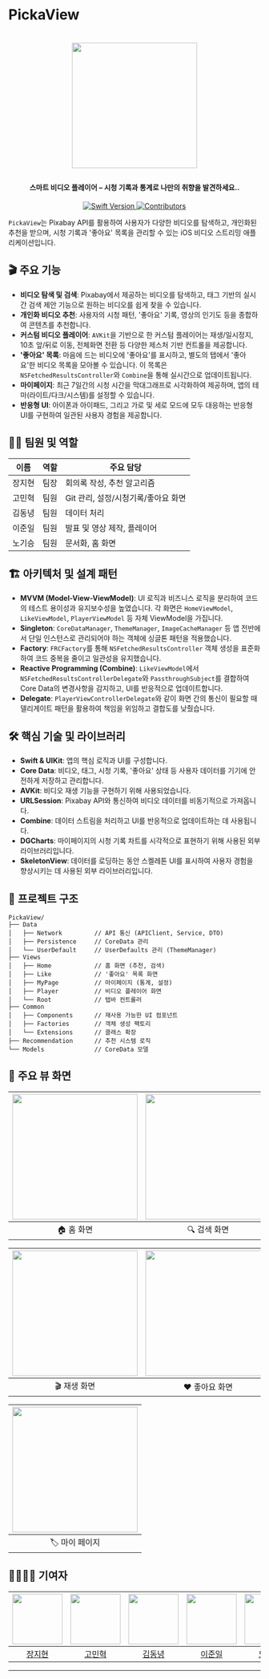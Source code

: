 # PickaView
<h1 align="center">

   

<p align="center">
  <img src="./docs/ScreenShots/appLogo.PNG" width="250px">

</p>

<h4 align="center"> 스마트 비디오 플레이어 – 시청 기록과 통계로 나만의 취향을 발견하세요..</h4>
<p align="center">
  <a href="https://swift.org">
    <img src="https://img.shields.io/badge/Swift-6.0-orange?logo=swift" alt="Swift Version" />
  </a>
  <a href="https://github.com/rlarjsdn3/EST-2th-Team2-Project/graphs/contributors">
    <img src="https://img.shields.io/github/contributors/rlarjsdn3/EST-2th-Team2-Project?color=blue" alt="Contributors" />
  </a>
  <br/>
 
</p>

`PickaView`는 Pixabay API를 활용하여 사용자가 다양한 비디오를 탐색하고, 개인화된 추천을 받으며, 시청 기록과 '좋아요' 목록을 관리할 수 있는 iOS 비디오 스트리밍 애플리케이션입니다.

## 🎬 주요 기능

* **비디오 탐색 및 검색**: Pixabay에서 제공하는 비디오를 탐색하고, 태그 기반의 실시간 검색 제안 기능으로 원하는 비디오를 쉽게 찾을 수 있습니다.
* **개인화 비디오 추천**: 사용자의 시청 패턴, '좋아요' 기록, 영상의 인기도 등을 종합하여 콘텐츠를 추천합니다.
* **커스텀 비디오 플레이어**: `AVKit`을 기반으로 한 커스텀 플레이어는 재생/일시정지, 10초 앞/뒤로 이동, 전체화면 전환 등 다양한 제스처 기반 컨트롤을 제공합니다.
* **'좋아요' 목록**: 마음에 드는 비디오에 '좋아요'를 표시하고, 별도의 탭에서 '좋아요'한 비디오 목록을 모아볼 수 있습니다. 이 목록은 `NSFetchedResultsController`와 `Combine`을 통해 실시간으로 업데이트됩니다.
* **마이페이지**: 최근 7일간의 시청 시간을 막대그래프로 시각화하여 제공하며, 앱의 테마(라이트/다크/시스템)를 설정할 수 있습니다.
* **반응형 UI**: 아이폰과 아이패드, 그리고 가로 및 세로 모드에 모두 대응하는 반응형 UI를 구현하여 일관된 사용자 경험을 제공합니다.

## 👨‍💻 팀원 및 역할

| 이름 | 역할 | 주요 담당 |
| --- | --- | --- |
| 장지현 | 팀장 | 회의록 작성, 추천 알고리즘 |
| 고민혁 | 팀원 | Git 관리, 설정/시청기록/좋아요 화면 |
| 김동녕 | 팀원 | 데이터 처리 |
| 이준일 | 팀원 | 발표 및 영상 제작, 플레이어 |
| 노기승 | 팀원 | 문서화, 홈 화면 |

## 🏗️ 아키텍처 및 설계 패턴

* **MVVM (Model-View-ViewModel)**: UI 로직과 비즈니스 로직을 분리하여 코드의 테스트 용이성과 유지보수성을 높였습니다. 각 화면은 `HomeViewModel`, `LikeViewModel`, `PlayerViewModel` 등 자체 ViewModel을 가집니다.
* **Singleton**: `CoreDataManager`, `ThemeManager`, `ImageCacheManager` 등 앱 전반에서 단일 인스턴스로 관리되어야 하는 객체에 싱글톤 패턴을 적용했습니다.
* **Factory**: `FRCFactory`를 통해 `NSFetchedResultsController` 객체 생성을 표준화하여 코드 중복을 줄이고 일관성을 유지했습니다.
* **Reactive Programming (Combine)**: `LikeViewModel`에서 `NSFetchedResultsControllerDelegate`와 `PassthroughSubject`를 결합하여 Core Data의 변경사항을 감지하고, UI를 반응적으로 업데이트합니다.
* **Delegate**: `PlayerViewControllerDelegate`와 같이 화면 간의 통신이 필요할 때 델리게이트 패턴을 활용하여 책임을 위임하고 결합도를 낮췄습니다.

## 🛠️ 핵심 기술 및 라이브러리

* **Swift & UIKit**: 앱의 핵심 로직과 UI를 구성합니다.
* **Core Data**: 비디오, 태그, 시청 기록, '좋아요' 상태 등 사용자 데이터를 기기에 안전하게 저장하고 관리합니다.
* **AVKit**: 비디오 재생 기능을 구현하기 위해 사용되었습니다.
* **URLSession**: Pixabay API와 통신하여 비디오 데이터를 비동기적으로 가져옵니다.
* **Combine**: 데이터 스트림을 처리하고 UI를 반응적으로 업데이트하는 데 사용됩니다.
* **DGCharts**: 마이페이지의 시청 기록 차트를 시각적으로 표현하기 위해 사용된 외부 라이브러리입니다.
* **SkeletonView**: 데이터를 로딩하는 동안 스켈레톤 UI를 표시하여 사용자 경험을 향상시키는 데 사용된 외부 라이브러리입니다.

## 📂 프로젝트 구조

```
PickaView/
├── Data
│   ├── Network         // API 통신 (APIClient, Service, DTO)
│   ├── Persistence     // CoreData 관리
│   └── UserDefault     // UserDefaults 관리 (ThemeManager)
├── Views
│   ├── Home            // 홈 화면 (추천, 검색)
│   ├── Like            // '좋아요' 목록 화면
│   ├── MyPage          // 마이페이지 (통계, 설정)
│   ├── Player          // 비디오 플레이어 화면
│   └── Root            // 탭바 컨트롤러
├── Common
│   ├── Components      // 재사용 가능한 UI 컴포넌트
│   ├── Factories       // 객체 생성 팩토리
│   └── Extensions      // 클래스 확장
├── Recommendation      // 추천 시스템 로직
└── Models              // CoreData 모델
```
## 📁 주요 뷰 화면

| <img src="./docs/ScreenShots/home_main.png" width="250px"> | <img src="./docs/ScreenShots/home_tag.png" width="250px"> |
| :--: | :--: |
| 🏠 홈 화면 | 🔍 검색 화면 |

| <img src="./docs/ScreenShots/player.png" width="250px"> | <img src="./docs/ScreenShots/like.png" width="250px"> |
| :--: | :--: |
| 🎬 재생 화면 | ❤️ 좋아요 화면 |

| <img src="./docs/ScreenShots/mypage.png" width="250px"> |
| :--: |
| 🏷️ 마이 페이지 |



## 👨‍👩‍👧‍👦 기여자

| <img src="https://github.com/jihyeonjjang.png?size=200" width="100px"> | <img src="https://github.com/TeddKo.png?size=200" width="100px"> | <img src="https://github.com/kdn0325.png?size=200" width="100px"> | <img src="https://github.com/vinyl-nyl.png?size=200" width="100px"> | <img src="https://github.com/giseungNoh.png?size=200" width="100px"> |
| :---: | :---: | :---: | :---: | :---: |
| [장지현](https://github.com/jihyeonjjang) | [고민혁](https://github.com/TeddKo) | [김동녕](https://github.com/kdn0325) | [이준일](https://github.com/vinyl-nyl) | [노기승](https://github.com/giseungNoh) |



---
